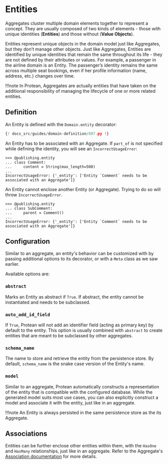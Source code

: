 # Entities

Aggregates cluster multiple domain elements together to represent a concept.
They are usually composed of two kinds of elements - those with unique
identities (**Entities**) and those without (**Value Objects**).

Entities represent unique objects in the domain model just like Aggregates, but
they don’t manage other objects. Just like Aggregates, Entities are identified
by unique identities that remain the same throughout its life - they are not
defined by their attributes or values. For example, a passenger in the airline
domain is an Entity. The passenger’s identity remains the same across multiple
seat bookings, even if her profile information (name, address, etc.) changes
over time.

!!!note
    In Protean, Aggregates are actually entities that have taken on the
    additional responsibility of managing the lifecycle of one or more
    related entities.

## Definition

An Entity is defined with the `Domain.entity` decorator:

```python hl_lines="13-15"
{! docs_src/guides/domain-definition/007.py !}
```

An Entity has to be associated with an Aggregate. If `part_of` is not
specified while defining the identity, you will see an `IncorrectUsageError`:

```shell
>>> @publishing.entity
... class Comment:
...     content = String(max_length=500)
... 
IncorrectUsageError: {'_entity': ['Entity `Comment` needs to be associated with an Aggregate']}
```

An Entity cannot enclose another Entity (or Aggregate). Trying to do so will
throw `IncorrectUsageError`.

```shell
>>> @publishing.entity
... class SubComment:
...     parent = Comment()
... 
IncorrectUsageError: {'_entity': ['Entity `Comment` needs to be associated with an Aggregate']}
```
<!-- FIXME Ensure entities cannot enclose other entities. When entities
enclose something other than permitted fields, through an error-->

## Configuration

Similar to an aggregate, an entity's behavior can be customized with by passing
additional options to its decorator, or with a `Meta` class as we saw earlier.

Available options are:

### `abstract`

Marks an Entity as abstract if `True`. If abstract, the entity cannot be
instantiated and needs to be subclassed.

### `auto_add_id_field`

If `True`, Protean will not add an identifier field (acting as primary key)
by default to the entity. This option is usually combined with `abstract` to
create entities that are meant to be subclassed by other aggregates.

### `schema_name`

The name to store and retrieve the entity from the persistence store. By
default, `schema_name` is the snake case version of the Entity's name.

### `model`

Similar to an aggregate, Protean automatically constructs a representation
of the entity that is compatible with the configured database. While the
generated model suits most use cases, you can also explicitly construct a model
and associate it with the entity, just like in an aggregate.

!!!note
    An Entity is always persisted in the same persistence store as the
    its Aggregate.

## Associations

Entities can be further enclose other entities within them, with the `HasOne`
and `HasMany` relationships, just like in an aggregate. Refer to the Aggregate's
[Association documentation](./aggregates.md#associations) for more details.
